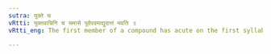 ```yaml
---
sutra: युक्ते च
vRtti: युक्तवाचिनि च समासे पूर्वपदमाद्युदात्तं भवति ॥
vRtti_eng: The first member of a compound has acute on the first syllable, when the second member denotes that by whom the things denoted by the first are regulated or kept in order.

---
```

